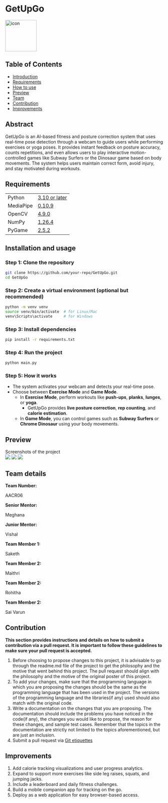 # GetUpGo
<div style="display: flex; align-items: center;">
  <img src="https://github.com/your-repo/GetUpGo/preview/icon.png" alt="icon" style="height:100px;width:100px;">
</div>

## Table of Contents
- [Introduction](#introduction) <br>
- [Requirements](#requirements) <br>
- [How to use](#installation-and-usage) <br>
- [Preview](#previews) <br>
- [Team](#team-details) <br>
- [Contribution](#contribution) <br>
- [Improvements](#improvements) 

## Abstract
<p align="left">      
GetUpGo is an AI-based fitness and posture correction system that uses real-time pose detection through a webcam to guide users while performing exercises or yoga poses. It provides instant feedback on posture accuracy, counts repetitions, and even allows users to play interactive motion-controlled games like Subway Surfers or the Dinosaur game based on body movements. The system helps users maintain correct form, avoid injury, and stay motivated during workouts.
</p>

## Requirements
|||
|--|--|
| Python | [3.10 or later](https://www.python.org/downloads/) |
| MediaPipe | [0.10.9](https://developers.google.com/mediapipe) |
| OpenCV | [4.9.0](https://pypi.org/project/opencv-python/) |
| NumPy | [1.26.4](https://numpy.org/) |
| PyGame | [2.5.2](https://www.pygame.org/news) |

## Installation and usage

### Step 1: Clone the repository
```bash
git clone https://github.com/your-repo/GetUpGo.git
cd GetUpGo
```

### Step 2: Create a virtual environment (optional but recommended)
```bash
python -m venv venv
source venv/bin/activate  # for Linux/Mac
venv\Scripts\activate     # for Windows
```

### Step 3: Install dependencies
```bash
pip install -r requirements.txt
```

### Step 4: Run the project
```bash
python main.py
```

### Step 5: How it works
- The system activates your webcam and detects your real-time pose.  
- Choose between **Exercise Mode** and **Game Mode**.  
  - In **Exercise Mode**, perform workouts like **push-ups**, **planks**, **lunges**, or **yoga**.  
    - GetUpGo provides **live posture correction**, **rep counting**, and **calorie estimation**.  
  - In **Game Mode**, you can control games such as **Subway Surfers** or **Chrome Dinosaur** using your body movements.  


## Preview
Screenshots of the project<br>
<img src="https://github.com/AAC-Open-Source-Pool/25AACR06/blob/main/preview%20images/3.png">
<img src="https://github.com/AAC-Open-Source-Pool/25AACR06/blob/main/preview%20images/1.png">
<img src="https://github.com/AAC-Open-Source-Pool/25AACR06/blob/main/preview%20images/2.png">

## Team details
<b>Team Number:</b> <p>AACR06</p>
<b>Senior Mentor:</b> <p>Meghana</p>
<b>Junior Mentor:</b> <p>Vishal</p>
<b>Team Member 1:</b> <p>Saketh</p>
<b>Team Member 2:</b> <p>Maithri</p>
<b>Team Member 2:</b> <p>Rohitha</p>
<b>Team Member 2:</b> <p>Sai Varun</p>

## Contribution 
**This section provides instructions and details on how to submit a contribution via a pull request. It is important to follow these guidelines to make sure your pull request is accepted.**
1. Before choosing to propose changes to this project, it is advisable to go through the readme.md file of the project to get the philosophy and the motive that went behind this project. The pull request should align with the philosophy and the motive of the original poster of this project.
2. To add your changes, make sure that the programming language in which you are proposing the changes should be the same as the programming language that has been used in the project. The versions of the programming language and the libraries(if any) used should also match with the original code.
3. Write a documentation on the changes that you are proposing. The documentation should include the problems you have noticed in the code(if any), the changes you would like to propose, the reason for these changes, and sample test cases. Remember that the topics in the documentation are strictly not limited to the topics aforementioned, but are just an inclusion.
4. Submit a pull request via [Git etiquettes](https://gist.github.com/mikepea/863f63d6e37281e329f8) 

## Improvements
1. Add calorie tracking visualizations and user progress analytics.
2. Expand to support more exercises like side leg raises, squats, and jumping jacks.
3. Include a leaderboard and daily fitness challenges.
4. Build a mobile companion app for tracking on the go.
5. Deploy as a web application for easy browser-based access.
